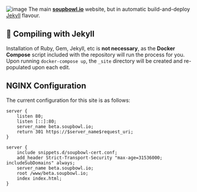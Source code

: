 ![image](https://user-images.githubusercontent.com/11209477/147856239-c7eb65c9-ba89-44fa-bf32-1e68568dc48b.png)
The main **[soupbowl.io](https://www.soupbowl.io)** website, but in automatic build-and-deploy [Jekyll][j] flavour.

## 🧪 Compiling with Jekyll
Installation of Ruby, Gem, Jekyll, etc is **not necessary**, as the **Docker Compose** script included with the repository will run the process for you. Upon running `docker-compose up`, the `_site` directory will be created and re-populated upon each edit.

## NGINX Configuration
The current configuration for this site is as follows:

```
server {
	listen 80;
	listen [::]:80;
	server_name beta.soupbowl.io;
	return 301 https://$server_name$request_uri;
}

server {
	include snippets.d/soupbowl-cert.conf;
	add_header Strict-Transport-Security "max-age=31536000; includeSubDomains" always;
	server_name beta.soupbowl.io;
	root /www/beta.soupbowl.io;
	index index.html;
}
```

[j]: https://jekyllrb.com/
